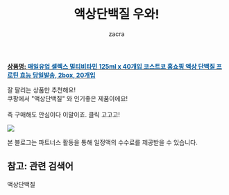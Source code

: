 ﻿---
layout: post
title:  "액상단백질 우와!"
author: zacra
categories: [ 아이템 ]
tags: [액상단백질]
image: https://static.coupangcdn.com/image/vendor_inventory/acde/3aeaf1a93dddd50072fc6586fa8943cce79aafbe7a185d0e2291ab73017c.jpg 
description: "쿠팡에서 액상단백질 관련 상품으로 가장 잘팔리는 제품 중 하나라는 사실!!."
rating: 4.5
---

<a href="https://link.coupang.com/re/AFFSDP?lptag=AF8407795&pageKey=1414587311&itemId=2451211802&vendorItemId=70444858566&traceid=V0-153-b9e7d57c77ef1e7f"><b>상품명: <font color='#01579B'>매일유업 셀렉스 멀티비타민 125ml x 40개입 코스트코 홈쇼핑 액상 단백질 프로틴 효능 당일발송, 2box, 20개입</font></b></a>

잘 팔리는 상품만 추천해요!<br/>
쿠팡에서 "액상단백질" 와 인기좋은 제품이에요!<br/><br/>
즉 구매해도 안심이다 이말이죠. 클릭 고고고! <br/>



<a href="https://link.coupang.com/re/AFFSDP?lptag=AF8407795&pageKey=1414587311&itemId=2451211802&vendorItemId=70444858566&traceid=V0-153-b9e7d57c77ef1e7f"><img src="https://thumbnail8.coupangcdn.com/thumbnails/remote/q89/image/vendor_inventory/4fa2/9d0e180b748b3700d908f710d3bbb04c23aff01687157f368400d7925c48.jpg"></a> 

본 블로그는 파트너스 활동을 통해 일정액의 수수료를 제공받을 수 있습니다.

## 참고: 관련 검색어    
액상단백질